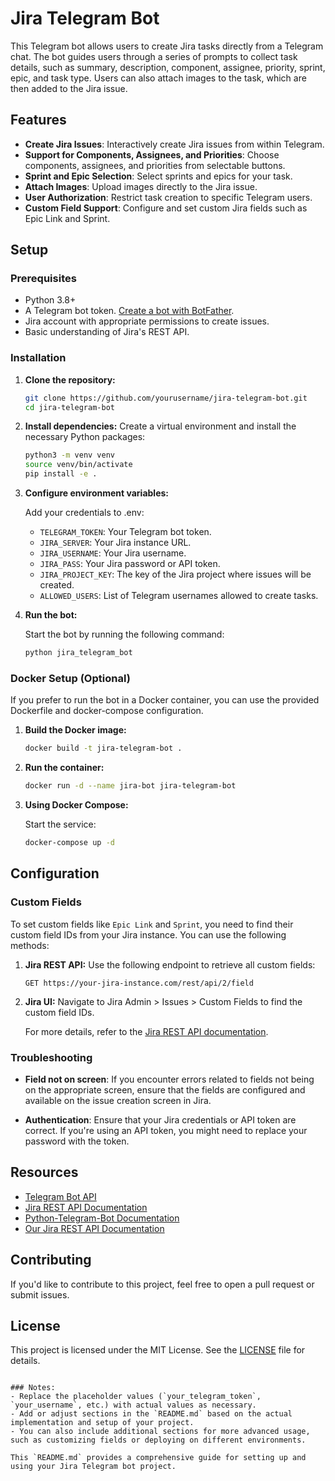 # Jira Telegram Bot

This Telegram bot allows users to create Jira tasks directly from a Telegram chat. The bot guides users through a series of prompts to collect task details, such as summary, description, component, assignee, priority, sprint, epic, and task type. Users can also attach images to the task, which are then added to the Jira issue.

## Features

- **Create Jira Issues**: Interactively create Jira issues from within Telegram.
- **Support for Components, Assignees, and Priorities**: Choose components, assignees, and priorities from selectable buttons.
- **Sprint and Epic Selection**: Select sprints and epics for your task.
- **Attach Images**: Upload images directly to the Jira issue.
- **User Authorization**: Restrict task creation to specific Telegram users.
- **Custom Field Support**: Configure and set custom Jira fields such as Epic Link and Sprint.

## Setup

### Prerequisites

- Python 3.8+
- A Telegram bot token. [Create a bot with BotFather](https://core.telegram.org/bots#botfather).
- Jira account with appropriate permissions to create issues.
- Basic understanding of Jira's REST API.

### Installation

1. **Clone the repository:**
    ```bash
    git clone https://github.com/yourusername/jira-telegram-bot.git
    cd jira-telegram-bot
    ```

2. **Install dependencies:**
    Create a virtual environment and install the necessary Python packages:
    ```bash
    python3 -m venv venv
    source venv/bin/activate
    pip install -e .
    ```

3. **Configure environment variables:**

   Add your credentials to .env:
   - `TELEGRAM_TOKEN`: Your Telegram bot token.
   - `JIRA_SERVER`: Your Jira instance URL.
   - `JIRA_USERNAME`: Your Jira username.
   - `JIRA_PASS`: Your Jira password or API token.
   - `JIRA_PROJECT_KEY`: The key of the Jira project where issues will be created.
   - `ALLOWED_USERS`: List of Telegram usernames allowed to create tasks.

4. **Run the bot:**

   Start the bot by running the following command:
    ```bash
    python jira_telegram_bot
    ```

### Docker Setup (Optional)

If you prefer to run the bot in a Docker container, you can use the provided Dockerfile and docker-compose configuration.

1. **Build the Docker image:**

    ```bash
    docker build -t jira-telegram-bot .
    ```

2. **Run the container:**

    ```bash
    docker run -d --name jira-bot jira-telegram-bot
    ```

3. **Using Docker Compose:**

    Start the service:
    ```bash
    docker-compose up -d
    ```

## Configuration

### Custom Fields

To set custom fields like `Epic Link` and `Sprint`, you need to find their custom field IDs from your Jira instance. You can use the following methods:

1. **Jira REST API:**
   Use the following endpoint to retrieve all custom fields:
   ```
   GET https://your-jira-instance.com/rest/api/2/field
   ```

2. **Jira UI:**
   Navigate to Jira Admin > Issues > Custom Fields to find the custom field IDs.

   For more details, refer to the [Jira REST API documentation](https://developer.atlassian.com/cloud/jira/platform/rest/v2/).

### Troubleshooting

- **Field not on screen**: If you encounter errors related to fields not being on the appropriate screen, ensure that the fields are configured and available on the issue creation screen in Jira.

- **Authentication**: Ensure that your Jira credentials or API token are correct. If you're using an API token, you might need to replace your password with the token.

## Resources

- [Telegram Bot API](https://core.telegram.org/bots/api)
- [Jira REST API Documentation](https://developer.atlassian.com/cloud/jira/platform/rest/v2/)
- [Python-Telegram-Bot Documentation](https://python-telegram-bot.readthedocs.io/en/stable/)
- [Our Jira REST API Documentation](https://jira.parstechai.com/rest/api/2/field)

## Contributing

If you'd like to contribute to this project, feel free to open a pull request or submit issues.

## License

This project is licensed under the MIT License. See the [LICENSE](LICENSE) file for details.
```

### Notes:
- Replace the placeholder values (`your_telegram_token`, `your_username`, etc.) with actual values as necessary.
- Add or adjust sections in the `README.md` based on the actual implementation and setup of your project.
- You can also include additional sections for more advanced usage, such as customizing fields or deploying on different environments.

This `README.md` provides a comprehensive guide for setting up and using your Jira Telegram bot project.
